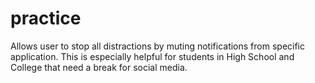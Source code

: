 # practice

Allows user to stop all distractions by muting notifications from specific application. This is especially helpful for students in High School and College that need a break for social media.
